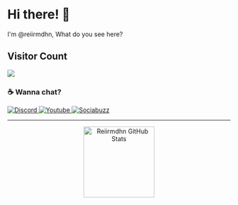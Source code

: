 # Hi there! :milky_way:

I'm @reiirmdhn, What do you see here?

## Visitor Count
  <img src="https://profile-counter.glitch.me/reiirmdhn/count.svg" />
  
### :coffee: Wanna chat?

<p>
    <a href="https://discordapp.com/users/359328319759450113/">
        <img alt="Discord" src="https://img.shields.io/static/v1?style=flat&logo=discord&logoColor=white&color=%237289DA&label=&message=REII%233324"/>
    </a>
    <a href="https://www.youtube.com/channel/UCcSTIkB-4MhU2UccuW8JCmg/">
        <img alt="Youtube" src="https://img.shields.io/static/v1?style=flat&logo=youtube&logoColor=white&color=%23FF0000&label=&message=Reiirmdhn"/>
    </a>
       <a href="https://sociabuzz.com/aestic/donate">
        <img alt="Sociabuzz" src="https://img.shields.io/github/watchers/reiirmdhn/reiirmdhn?label=Reiirmdhn&style=social"/>
    </a>
</p>

<hr>

<p align="center">
    <img alt="Reiirmdhn GitHub Stats" height="160em"  src="https://github-readme-stats.vercel.app/api?username=reiirmdhn&show_icons=true&theme=tokyonight">
</p>
